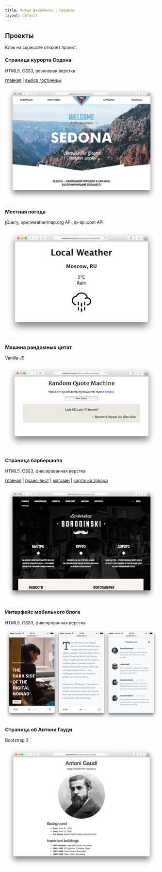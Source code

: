 ```yaml
---
title: Антон Вакуленко | Проекты
layout: default
---
```

## Проекты

Клик на скришоте откроет проект.

### Страница курорта Седона

HTML5, CSS3, резиновая верстка

[главная](/projects/sedona) \|
[выбор гостиницы](/projects/sedona/hotels.html)

[![Скриншот страницы курорта Седона](/assets/img/sedona.png)](/projects/sedona)


### Местная погода

jQuery, openweathermap.org API, ip-api.com API

[![Скриншот страницы местной погоды](/assets/img/local-weather.png)](/projects/local-weather)


### Машина рандомных цитат

Vanilla JS

[![Скриншот машины рандомных цитат](/assets/img/quote-machine.png)](/projects/quote-machine)


### Страница барбершопа

HTML5, CSS3, фиксированная верстка

[главная](/projects/barbershop) \|
[прайс-лист](/projects/barbershop/price.html) \|
[магазин](/projects/barbershop/shop.html) \|
[карточка товара](/projects/barbershop/item.html)

[![Скриншот страницы барбершопа Бородинский](/assets/img/barbershop.png)](/projects/barbershop)

### Интерфейс мобильного блога

HTML5, CSS3, фиксированная верстка

[![Скриншот страницы мобильного блога](/assets/img/mobile-blog.png)](/projects/mobile-blog)

### Страница об Антони Гауди

Bootstrap 3

[![Скриншот страницы об Антони Гауди](/assets/img/tribute-page.png)](/projects/tribute-page)
